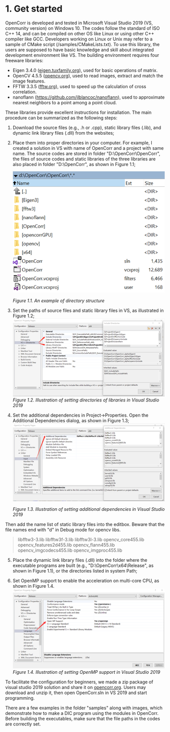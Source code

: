 # 1. Get started

OpenCorr is developed and tested in Microsoft Visual Studio 2019 (VS, community version) on Windows 10. The codes follow the standard of ISO C++ 14, and can be compiled on other OS like Linux or using other C++ compiler like GCC. Developers working on Linux or Unix may refer to a sample of CMake script (/samples/CMakeLists.txt). To use this library, the users are supposed to have basic knowledge and skill about integrated development environment like VS. The building environment requires four freeware libraries:

- Eigen 3.4.0 ([eigen.tuxfamily.org](http://eigen.tuxfamily.org)), used for basic operations of matrix.
- OpenCV 4.5.5 ([opencv.org](http://opencv.org)), used to read images, extract and match the image features.
- FFTW 3.3.5 ([fftw.org](http://fftw.org)), used to speed up the calculation of cross correlation.
- nanoflann (https://github.com/jlblancoc/nanoflann), used to approximate nearest neighbors to a point among a point cloud.

These libraries provide excellent instructions for installation. The main procedure can be summarized as the following steps:

1. Download the source files (e.g., .h or .cpp), static library files (.lib), and dynamic link library files (.dll) from the websites;

2. Place them into proper directories in your computer. For example, I created a solution in VS with name of OpenCorr and a project with same name. The source codes are stored in folder "D:\OpenCorr\OpenCorr\", the files of source codes and static libraries of the three libraries are also placed in folder "D:\OpenCorr\", as shown in Figure 1.1;

   ![image](./img/vs_solution.png)

   *Figure 1.1. An example of directory structure*

3. Set the paths of source files and static library files in VS, as illustrated in Figure 1.2;
   ![image](./img/vs_directories.png)
   *Figure 1.2. Illustration of setting directories of libraries in Visual Studio 2019*

4. Set the additional dependencies in Project->Properties. Open the Additional Dependencies dialog, as shown in Figure 1.3;
   ![image](./img/vs_dependencies.png)

   *Figure 1.3. Illustration of setting additional dependencies in Visual Studio 2019*

Then add the name list of static library files into the editbox. Beware that the file names end with "d" in Debug mode for opencv libs.

>libfftw3-3.lib
>libfftw3f-3.lib
>libfftw3l-3.lib
>opencv_core455.lib
>opencv_features2d455.lib
>opencv_flann455.lib
>opencv_imgcodecs455.lib
>opencv_imgproc455.lib

5. Place the dynamic link library files (.dll) into the folder where the executable programs are built (e.g., "D:\OpenCorr\x64\Release\", as shown in Figure 1.1), or the directories listed in system Path;

6. Set OpenMP support to enable the acceleration on multi-core CPU, as shown in Figure 1.4.
   ![image](./img/vs_openmp.png)
   *Figure 1.4. Illustration of setting OpenMP support in Visual Studio 2019*

To facilitate the configuration for beginners, we made a zip package of visual studio 2019 solution and share it on [opencorr.org](https://opencorr.org). Users may download and unzip it, then open OpenCorr.sln in VS 2019 and start programming.

There are a few examples in the folder "samples" along with images, which demonstrate how to make a DIC program using the modules in OpenCorr. Before building the executables, make sure that the file paths in the codes are correctly set. 

